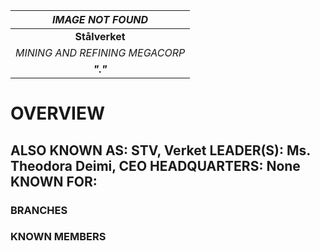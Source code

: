 
|     ***IMAGE NOT FOUND***      |
| :----------------------------: |
|         **Stålverket**         |
| *MINING AND REFINING MEGACORP* |
|           ***"."***            |
# **OVERVIEW**
**ALSO KNOWN AS:** STV, Verket
**LEADER(S):** Ms. Theodora Deimi, CEO
**HEADQUARTERS:** None
**KNOWN FOR:**
- 


### **BRANCHES**


### **KNOWN MEMBERS**


